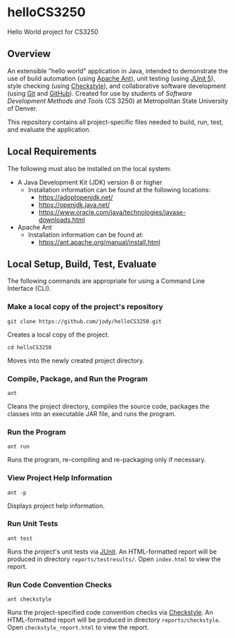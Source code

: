 # helloCS3250
Hello World project for CS3250

## Overview
An extensible "hello world" application in Java, intended to demonstrate the use of build automation (using [Apache Ant](https://ant.apache.org)), unit testing (using [JUnit 5](https://junit.org)), style checking (using [Checkstyle](https://checkstyle.org)), and collaborative software development (using [Git](https://git-scm.org) and [GitHub](https://github.com/about)). Created for use by students of _Software Development Methods and Tools_ (CS 3250) at Metropolitan State University of Denver.

This repository contains all project-specific files needed to build, run, test, and evaluate the application.

## Local Requirements
The following must also be installed on the local system:
* A Java Development Kit (JDK) version 8 or higher
  * Installation information can be found at the following locations:
    * https://adoptopenjdk.net/
    * https://openjdk.java.net/
    * https://www.oracle.com/java/technologies/javase-downloads.html
* Apache Ant
  * Installation information can be found at:
    * https://ant.apache.org/manual/install.html

## Local Setup, Build, Test, Evaluate
The following commands are appropriate for using a Command Line Interface (CLI).

### Make a local copy of the project's repository
    git clone https://github.com/jody/helloCS3250.git
Creates a local copy of the project.
    
    cd helloCS3250
Moves into the newly created project directory.

### Compile, Package, and Run the Program
    ant
Cleans the project directory, compiles the source code, packages the classes into an executable JAR file, and runs the program.
    
### Run the Program
    ant run
Runs the program, re-compiling and re-packaging only if necessary.
    
### View Project Help Information
    ant -p
Displays project help information.

### Run Unit Tests
    ant test
Runs the project's unit tests via [JUnit](https://junit.org).
An HTML-formatted report will be produced in directory `reports/testresults/`.  Open `index.html` to view the report.

### Run Code Convention Checks
    ant checkstyle
Runs the project-specified code convention checks via [Checkstyle](https://checkstyle.org).
An HTML-formatted report will be produced in directory `reports/checkstyle`.  Open `checkstyle_report.html` to view the report.
